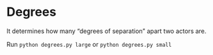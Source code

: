 # Degrees

It determines how many “degrees of separation” apart two actors are.

Run ` python degrees.py large ` or ` python degrees.py small `



